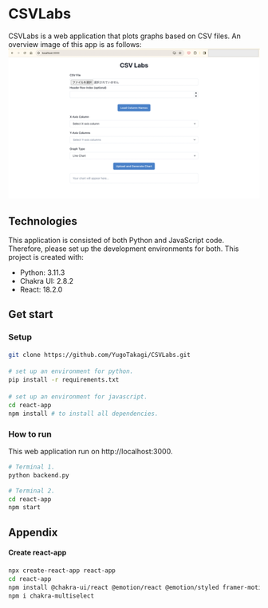 # CSVLabs

CSVLabs is a web application that plots graphs based on CSV files.
An overview image of this app is as follows:
![the overview image](https://github.com/YugoTakagi/CSVLabs/blob/main/images/overview.png)


## Technologies

This application is consisted of both Python and JavaScript code.
Therefore, please set up the development environments for both.
This project is created with:
- Python: 3.11.3
- Chakra UI: 2.8.2
- React: 18.2.0

## Get start
### Setup

```bash
git clone https://github.com/YugoTakagi/CSVLabs.git

# set up an environment for python.
pip install -r requirements.txt

# set up an environment for javascript.
cd react-app
npm install # to install all dependencies.
```

### How to run

This web application run on http://localhost:3000.

``` bash
# Terminal 1.
python backend.py
```

``` bash
# Terminal 2.
cd react-app
npm start
```

## Appendix

#### Create react-app
```bash
npx create-react-app react-app
cd react-app
npm install @chakra-ui/react @emotion/react @emotion/styled framer-motion apexcharts react-apexcharts
npm i chakra-multiselect
```

